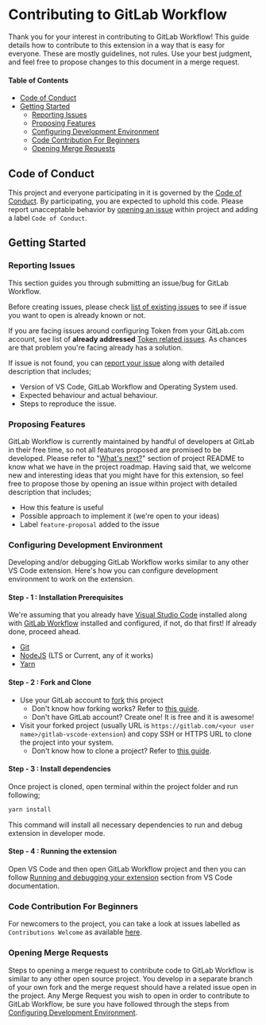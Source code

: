 # Contributing to GitLab Workflow

Thank you for your interest in contributing to GitLab Workflow! This guide details how to contribute
to this extension in a way that is easy for everyone. These are mostly guidelines, not rules.
Use your best judgment, and feel free to propose changes to this document in a merge request.

#### Table of Contents

*  [Code of Conduct](#code-of-conduct)
*  [Getting Started](#getting-started)
    *  [Reporting Issues](#reporting-issues)
    *  [Proposing Features](#proposing-features)
    *  [Configuring Development Environment](#configuring-development-environment)
    *  [Code Contribution For Beginners](#code-contribution-for-beginners)
    *  [Opening Merge Requests](#opening-merge-requests)

## Code of Conduct

This project and everyone participating in it is governed by the [Code of Conduct](CODE_OF_CONDUCT.md).
By participating, you are expected to uphold this code. Please report unacceptable behavior by
[opening an issue](https://gitlab.com/fatihacet/gitlab-vscode-extension/issues/new) within project
and adding a label `Code of Conduct`.

## Getting Started

### Reporting Issues

This section guides you through submitting an issue/bug for GitLab Workflow.

Before creating issues, please check [list of existing issues](https://gitlab.com/fatihacet/gitlab-vscode-extension/issues)
to see if issue you want to open is already known or not.

If you are facing issues around configuring Token from your GitLab.com account, see
list of **already addressed** [Token related issues](https://gitlab.com/fatihacet/gitlab-vscode-extension/issues?scope=all&utf8=%E2%9C%93&state=closed&label_name[]=token-issue).
As chances are that problem you're facing already has a solution.

If issue is not found, you can [report your issue](https://gitlab.com/fatihacet/gitlab-vscode-extension/issues/new) along
with detailed description that includes;

*  Version of VS Code, GitLab Workflow and Operating System used.
*  Expected behaviour and actual behaviour.
*  Steps to reproduce the issue.

### Proposing Features

GitLab Workflow is currently maintained by handful of developers at GitLab in their free time, so not
all features proposed are promised to be developed. Please refer to "[What's next?](https://gitlab.com/fatihacet/gitlab-vscode-extension#whats-next)"
section of project README to know what we have in the project roadmap. Having said that, we welcome new and interesting
ideas that you might have for this extension, so feel free to propose those by opening an issue within
project with detailed description that includes;

*  How this feature is useful
*  Possible approach to implement it (we're open to your ideas)
*  Label `feature-proposal` added to the issue

### Configuring Development Environment

Developing and/or debugging GitLab Workflow works similar to any other VS Code extension. Here's how you can configure
development environment to work on the extension.

#### Step - 1 : Installation Prerequisites

We're assuming that you already have [Visual Studio Code](https://code.visualstudio.com/) installed along
with [GitLab Workflow](https://marketplace.visualstudio.com/items?itemName=GitLab.gitlab-workflow) installed
and configured, if not, do that first! If already done, proceed ahead.

*  [Git](https://git-scm.com/)
*  [NodeJS](https://nodejs.org/en/) (LTS or Current, any of it works)
*  [Yarn](https://yarnpkg.com/en/)

#### Step - 2 : Fork and Clone

*  Use your GitLab account to [fork](https://gitlab.com/fatihacet/gitlab-vscode-extension/forks/new) this project
    *  Don't know how forking works? Refer to [this guide](https://docs.gitlab.com/ee/gitlab-basics/fork-project.html#doc-nav).
    *  Don't have GitLab account? Create one! It is free and it is awesome!
*  Visit your forked project (usually URL is `https://gitlab.com/<your user name>/gitlab-vscode-extension`) and copy
   SSH or HTTPS URL to clone the project into your system.
    *  Don't know how to clone a project? Refer to [this guide](https://docs.gitlab.com/ee/gitlab-basics/command-line-commands.html#clone-your-project).

#### Step - 3 : Install dependencies

Once project is cloned, open terminal within the project folder and run following;

```bash
yarn install
```

This command will install all necessary dependencies to run and debug extension in developer mode.

#### Step - 4 : Running the extension

Open VS Code and then open GitLab Workflow project and then you can follow [Running and debugging your extension](https://code.visualstudio.com/docs/extensions/developing-extensions#_running-and-debugging-your-extension)
section from VS Code documentation.

### Code Contribution For Beginners

For newcomers to the project, you can take a look at issues labelled as `Contributions Welcome`
as available [here](https://gitlab.com/fatihacet/gitlab-vscode-extension/issues?label_name%5B%5D=Contributions+Welcome).

### Opening Merge Requests

Steps to opening a merge request to contribute code to GitLab Workflow is similar to any other open source project.
You develop in a separate branch of your own fork and the merge request should have a related issue open in the project.
Any Merge Request you wish to open in order to contribute to GitLab Workflow, be sure you have followed through the steps from [Configuring Development Environment](#configuring-development-environment).
